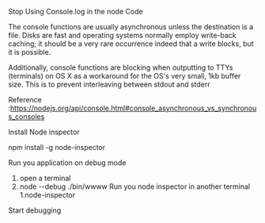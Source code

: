Stop Using Console.log in the node Code 

The console functions are usually asynchronous unless the destination is a file. Disks are fast and operating systems normally employ write-back caching; it should be a very rare occurrence indeed that a write blocks, but it is possible.

Additionally, console functions are blocking when outputting to TTYs (terminals) on OS X as a workaround for the OS's very small, 1kb buffer size. This is to prevent interleaving between stdout and stderr

Reference :https://nodejs.org/api/console.html#console_asynchronous_vs_synchronous_consoles


Install Node inspector 

npm install -g node-inspector
 
Run you application on debug mode 
   1. open a terminal  
   2. node --debug ./bin/wwww
Run you node inspector in another terminal 
   1.node-inspector 
   
Start debugging    
   
 